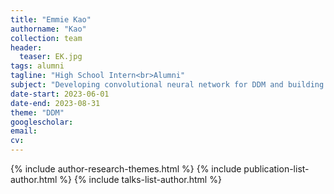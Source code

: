 ```yaml
---
title: "Emmie Kao"
authorname: "Kao"
collection: team
header:
  teaser: EK.jpg
tags: alumni
tagline: "High School Intern<br>Alumni"
subject: "Developing convolutional neural network for DDM and building database"
date-start: 2023-06-01
date-end: 2023-08-31
theme: "DDM"
googlescholar: 
email: 
cv: 
---
```


<p align= "justify">

{% include author-research-themes.html %}
{% include publication-list-author.html %}
{% include talks-list-author.html %}